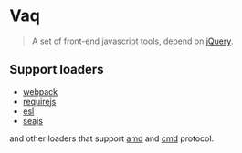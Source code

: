 # Vaq

> A set of front-end javascript tools, depend on [jQuery](https://github.com/jquery/jquery).

## Support loaders

- [webpack](https://github.com/webpack/webpack)
- [requirejs](https://github.com/requirejs/requirejs)
- [esl](https://github.com/ecomfe/esl)
- [seajs](https://github.com/seajs/seajs)

and other loaders that support [amd](https://github.com/amdjs/amdjs-api/wiki/AMD) and [cmd](https://github.com/seajs/seajs/issues/242) protocol.
